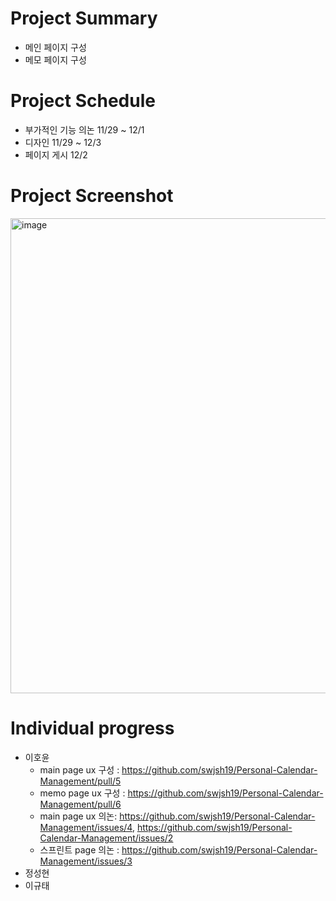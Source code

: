 # Project Summary
* 메인 페이지 구성
* 메모 페이지 구성
# Project Schedule
* 부가적인 기능 의논 11/29 ~ 12/1
* 디자인 11/29 ~ 12/3
* 페이지 게시 12/2
# Project Screenshot
<img width="760" alt="image" src="https://github.com/swjsh19/Personal-Calendar-Management/assets/68680118/1d264c8d-d517-41d2-a6b5-57f514d18613">

# Individual progress
* 이호윤
  * main page ux 구성 : https://github.com/swjsh19/Personal-Calendar-Management/pull/5
  * memo page ux 구성 : https://github.com/swjsh19/Personal-Calendar-Management/pull/6
  * main page ux 의논: https://github.com/swjsh19/Personal-Calendar-Management/issues/4, https://github.com/swjsh19/Personal-Calendar-Management/issues/2
  * 스프린트 page 의논 : https://github.com/swjsh19/Personal-Calendar-Management/issues/3
* 정성현
* 이규태
